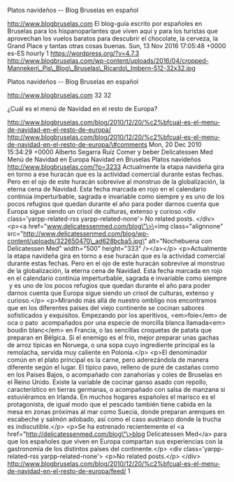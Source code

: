 Platos navideños -- Blog Bruselas en español

http://www.blogbruselas.com El blog-guía escrito por españoles en
Bruselas para los hispanoparlantes que viven aquí y para los turistas
que aprovechan los vuelos baratos para descubrir el chocolate, la
cerveza, la Grand Place y tantas otras cosas buenas. Sun, 13 Nov 2016
17:05:48 +0000 es-ES hourly 1 https://wordpress.org/?v=4.7.3
http://www.blogbruselas.com/wp-content/uploads/2016/04/cropped-Manneken\_Pis\_Blog\_Bruselas\_Ricardo\_Imbern-512-32x32.jpg

Platos navideños -- Blog Bruselas en español

http://www.blogbruselas.com 32 32

¿Cuál es el menú de Navidad en el resto de Europa?

http://www.blogbruselas.com/blog/2010/12/20/%c2%bfcual-es-el-menu-de-navidad-en-el-resto-de-europa/
http://www.blogbruselas.com/blog/2010/12/20/%c2%bfcual-es-el-menu-de-navidad-en-el-resto-de-europa/\#comments
Mon, 20 Dec 2010 15:34:29 +0000 Alberto Segarra Ruíz Comer y beber
Delicatessen Med Menú de Navidad en Europa Navidad en Bruselas Platos
navideños http://www.blogbruselas.com/?p=3233 Actualmente la etapa
navideña gira en torno a ese huracán que es la actividad comercial
durante estas fechas. Pero en el ojo de este huracán sobrevive al
monstruo de la globalización, la eterna cena de Navidad. Esta fecha
marcada en rojo en el calendario continúa imperturbable, sagrada e
invariable como siempre y es uno de los pocos refugios que quedan
durante el año para poder darnos cuenta que Europa sigue siendo un
crisol de culturas, extenso y curioso.\<div class=\'yarpp-related-rss
yarpp-related-none\'\> No related posts. \</div\> \<p\>\<a
href=\"www.delicatessenmed.com/blog\"\>\<img class=\"alignnone\"
src=\"http://www.delicatessenmed.com/blog/wp-content/uploads/322650470\_ad628bcba5.jpg\"
alt=\"Nochebuena con Delicatessen Med\" width=\"500\" height=\"333\"
/\>\</a\>\</p\> \<p\>Actualmente la etapa navideña gira en torno a ese
huracán que es la actividad comercial durante estas fechas. Pero en el
ojo de este huracán sobrevive al monstruo de la globalización, la eterna
cena de Navidad. Esta fecha marcada en rojo en el calendario continúa
imperturbable, sagrada e invariable como siempre  y es uno de los pocos
refugios que quedan durante el año para poder darnos cuenta que Europa
sigue siendo un crisol de culturas, extenso y curioso.\</p\>
\<p\>Mirando más allá de nuestro ombligo nos encontramos que en los
diferentes países del viejo continente se cocinan sabores sofisticados y
exquisitos. Empezando por los aperitivos, \<em\>foie\</em\> de oca o
pato  acompañados por una especie de morcilla blanca llamada\<em\>
boudin blanc\</em\> en Francia, o las sencillas croquetas de patata que
preparan en Bélgica. Si el enemigo es el frío, mejor preparar unas
gachas de arroz típicas en Noruega, o una sopa cuyo ingrediente
principal es la remolacha, servida muy caliente en Polonia.\</p\>
\<p\>El denominador común en el plato principal es la carne, pero
aderezándola de manera diferente según el lugar. El típico pavo, relleno
de puré de castañas como en los Países Bajos, o acompañado con
zanahorias y coles de Bruselas en el Reino Unido. Existe la variable de
cocinar ganso asado con repollo, característico en tierras germanas, o
acompañado con salsa de manzana si estuviéramos en Irlanda. En muchos
hogares españoles el marisco es el protagonista, de igual modo que el
pescado también tiene cabida en la mesa en zonas próximas al mar como
Suecia, donde preparan arenques en escabeche y salmón adobado, así como
el caso austriaco donde la trucha es indiscutible.\</p\> \<p\>Se ha
estrenado recientemente el \<a
href=\"http://delicatessenmed.com/blog\"\>blog Delicatessen Med\</a\>
para que los españoles que viven en Europa compartan sus experiencias
con la gastronomía de los distintos países del continente.\</p\> \<div
class=\'yarpp-related-rss yarpp-related-none\'\> \<p\>No related
posts.\</p\> \</div\>
http://www.blogbruselas.com/blog/2010/12/20/%c2%bfcual-es-el-menu-de-navidad-en-el-resto-de-europa/feed/
1
